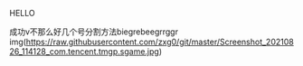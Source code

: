 HELLO

成功v不那么好几个号分割方法biegrebeegrrggr
img(https://raw.githubusercontent.com/zxg0/git/master/Screenshot_20210826_114128_com.tencent.tmgp.sgame.jpg)
